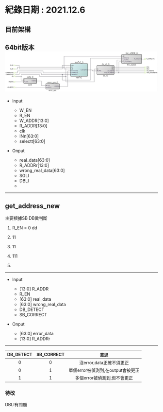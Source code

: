 # 紀錄日期 : 2021.12.6<br>


## 目前架構<br>
64bit版本<br>
![](https://github.com/twyayaya/en_s_de_proj/blob/main/pic/1116_1.jpg)<br>
  ---
  - Input
    - W_EN
    - R_EN
    - W_ADDR[13:0]
    - R_ADDR[13:0]
    - clk
    - INn[63:0]
    - selectt[63:0]
    
    
  - Onput
    - real_data[63:0]
    - R_ADDRr[13:0]
    - wrong_real_data[63:0]
    - SGLl
    - DBLl
    - 
  --- 

## get_address_new <br>
主要根據SB DB做判斷<br>
1.  R_EN = 0
    dd
    
3. 11
4. 11
5. 111
6. 
  ---
  - Input
    - [13:0] R_ADDR
    - R_EN
    - [63:0] real_data 
    - [63:0] wrong_real_data 
    - DB_DETECT
    - SB_CORRECT
    
    
  - Onput
    - [63:0] error_data
    - [13:0] R_ADDRr
  --- 
|DB_DETECT |  SB_CORRECT | 意思 |
|:----: |:----:| :----:|
| 0 |  0 | 沒error,data正確不須更正 |
| 0 |  1 | 單個error被偵測到,在output會被更正 |
| 1 |  1 | 多個error被偵測到,但不會更正 |



### 待改
  DBLl有問題<br>
